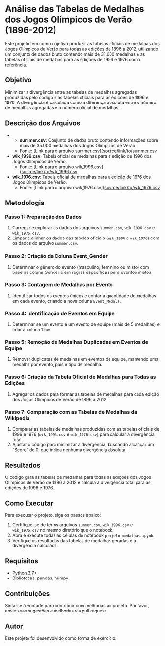 # Análise das Tabelas de Medalhas dos Jogos Olímpicos de Verão (1896-2012)

Este projeto tem como objetivo produzir as tabelas oficiais de medalhas dos Jogos Olímpicos de Verão para todas as edições de 1896 a 2012, utilizando um conjunto de dados bruto contendo mais de 31.000 medalhas e as tabelas oficiais de medalhas para as edições de 1996 e 1976 como referência.

## Objetivo
Minimizar a divergência entre as tabelas de medalhas agregadas produzidas pelo código e as tabelas oficiais para as edições de 1996 e 1976. A divergência é calculada como a diferença absoluta entre o número de medalhas agregadas e o número oficial de medalhas.

## Descrição dos Arquivos
- - **summer.csv**: Conjunto de dados bruto contendo informações sobre mais de 35.000 medalhas dos Jogos Olímpicos de Verão.
  - Fonte: [Link para o arquivo summer.csv]([source/link/to/summer.csv](https://www.kaggle.com/datasets/the-guardian/olympic-games/data)
- **wik_1996.csv**: Tabela oficial de medalhas para a edição de 1996 dos Jogos Olímpicos de Verão.
  - Fonte: [Link para o arquivo wik_1996.csv]([source/link/to/wik_1996.csv](https://pt.wikipedia.org/wiki/Quadro_de_medalhas_dos_Jogos_Olímpicos_de_Verão_de_1996)
- **wik_1976.csv**: Tabela oficial de medalhas para a edição de 1976 dos Jogos Olímpicos de Verão.
  - Fonte: [Link para o arquivo wik_1976.csv]([source/link/to/wik_1976.csv](https://pt.wikipedia.org/wiki/Quadro_de_medalhas_dos_Jogos_Olímpicos_de_Verão_de_1976)

## Metodologia

### Passo 1: Preparação dos Dados

1. Carregar e explorar os dados dos arquivos `summer.csv`, `wik_1996.csv` e `wik_1976.csv`.
2. Limpar e alinhar os dados das tabelas oficiais (`wik_1996` e `wik_1976`) com os dados do arquivo `summer.csv`.

### Passo 2: Criação da Coluna Event_Gender

1. Determinar o gênero do evento (masculino, feminino ou misto) com base na coluna Gender e em regras específicas para eventos mistos.

### Passo 3: Contagem de Medalhas por Evento

1. Identificar todos os eventos únicos e contar a quantidade de medalhas em cada evento, criando a nova coluna `Event_Medals`.

### Passo 4: Identificação de Eventos em Equipe

1. Determinar se um evento é um evento de equipe (mais de 5 medalhas) e criar a coluna `Team`.

### Passo 5: Remoção de Medalhas Duplicadas em Eventos de Equipe

1. Remover duplicatas de medalhas em eventos de equipe, mantendo uma medalha por evento, país e tipo de medalha.

### Passo 6: Criação da Tabela Oficial de Medalhas para Todas as Edições

1. Agregar os dados para formar as tabelas de medalhas para cada edição dos Jogos Olímpicos de Verão de 1896 a 2012.

### Passo 7: Comparação com as Tabelas de Medalhas da Wikipedia

1. Comparar as tabelas de medalhas produzidas com as tabelas oficiais de 1996 e 1976 (`wik_1996.csv` e `wik_1976.csv`) para calcular a divergência total.
2. Ajustar o código para minimizar a divergência, buscando alcançar um "Score" de 0, que indica nenhuma divergência absoluta.

## Resultados
O código gera as tabelas de medalhas para todas as edições dos Jogos Olímpicos de Verão de 1896 a 2012 e calcula a divergência total para as edições de 1996 e 1976.

## Como Executar
Para executar o projeto, siga os passos abaixo:

1. Certifique-se de ter os arquivos `summer.csv`, `wik_1996.csv` e `wik_1976.csv` no mesmo diretório que o notebook.
2. Abra e execute todas as células do notebook `projeto medalhas.ipynb`.
3. Verifique os resultados das tabelas de medalhas geradas e a divergência calculada.

## Requisitos
- Python 3.7+
- Bibliotecas: pandas, numpy

## Contribuições
Sinta-se à vontade para contribuir com melhorias ao projeto. Por favor, envie suas sugestões e melhorias via pull request.

## Autor
Este projeto foi desenvolvido como forma de exercício.
